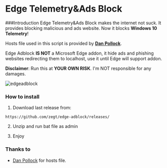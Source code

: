 Edge Telemetry&Ads Block
======
###Introduction
Edge Telemetry&Ads Block makes the internet not suck. It provides blocking malicious and ads website. Now it blocks **Windows 10 Telemetry**! 

Hosts file used in this script is provided by [**Dan Pollock**](http://someonewhocares.org).

Edge Adblock **IS NOT** a Microsoft Edge addon, it hide ads and phishing websites redirecting them to localhost, use it until Edge will support addon.

**Disclaimer**: Run this at **YOUR OWN RISK**. I'm NOT responsible for any damages.

![edgeadblock](https://cloud.githubusercontent.com/assets/11434351/9430348/12c9d170-49f2-11e5-93fc-c346041fbceb.png)

### How to install
1) Download last release from:

`
https://github.com/zegt/edge-adblock/releases/
`

2) Unzip and run bat file as admin

3) Enjoy

### Thanks to
- [Dan Pollock](http://someonewhocares.org) for hosts file.
